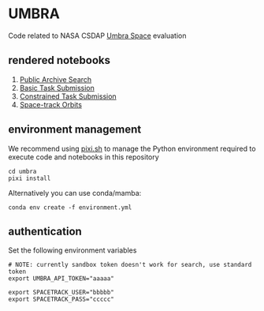 # UMBRA

Code related to NASA CSDAP [Umbra Space](https://umbra.space) evaluation 

## rendered notebooks

1. [Public Archive Search](https://nbviewer.org/github/huskysar/umbra/blob/main/notebooks/public-archive-search.ipynb)
1. [Basic Task Submission](https://nbviewer.org/github/huskysar/umbra/blob/main/notebooks/basic-task.ipynb)
1. [Constrained Task Submission](https://nbviewer.org/github/huskysar/umbra/blob/main/notebooks/constrained-task.ipynb)
1. [Space-track Orbits](https://nbviewer.org/github/huskysar/umbra/blob/main/notebooks/spacetrack.ipynb)

## environment management

We recommend using [pixi.sh](https://pixi.sh/latest/) to manage the Python environment required to execute code and notebooks in this repository

```
cd umbra
pixi install
```

Alternatively you can use conda/mamba:
```
conda env create -f environment.yml
```

## authentication

Set the following environment variables
```
# NOTE: currently sandbox token doesn't work for search, use standard token
export UMBRA_API_TOKEN="aaaaa"

export SPACETRACK_USER="bbbbb"
export SPACETRACK_PASS="ccccc"
```